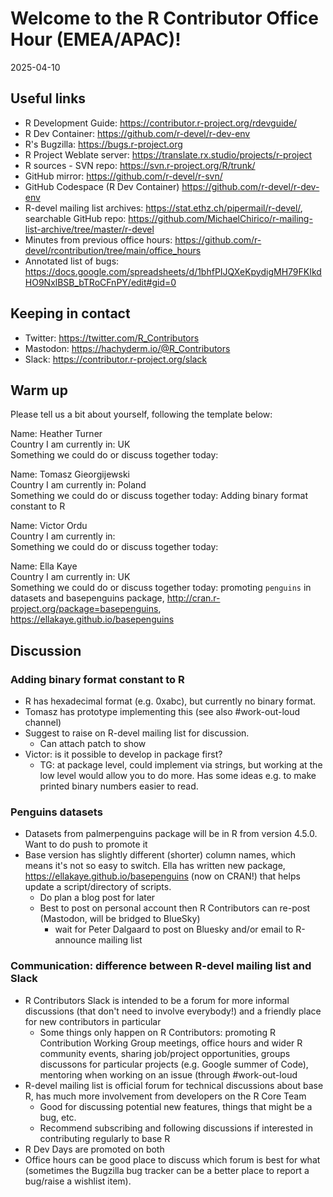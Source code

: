 # Welcome to the R Contributor Office Hour (EMEA/APAC)! 
2025-04-10

## Useful links 

 * R Development Guide: https://contributor.r-project.org/rdevguide/ 
 * R Dev Container: https://github.com/r-devel/r-dev-env
 * R's Bugzilla: https://bugs.r-project.org 
 * R Project Weblate server: https://translate.rx.studio/projects/r-project 
 * R sources - SVN repo: https://svn.r-project.org/R/trunk/ 
 * GitHub mirror: https://github.com/r-devel/r-svn/ 
 * GitHub Codespace (R Dev Container) https://github.com/r-devel/r-dev-env 
 * R-devel mailing list archives: https://stat.ethz.ch/pipermail/r-devel/, searchable GitHub repo: https://github.com/MichaelChirico/r-mailing-list-archive/tree/master/r-devel 
 * Minutes from previous office hours: https://github.com/r-devel/rcontribution/tree/main/office_hours 
 * Annotated list of bugs: https://docs.google.com/spreadsheets/d/1bhfPIJQXeKpydigMH79FKIkdHO9NxlBSB_bTRoCFnPY/edit#gid=0

## Keeping in contact 

 * Twitter: https://twitter.com/R_Contributors  
 * Mastodon: https://hachyderm.io/@R_Contributors  
 * Slack: https://contributor.r-project.org/slack 

## Warm up 

Please tell us a bit about yourself, following the template below: 

Name: Heather Turner   
Country I am currently in: UK  
Something we could do or discuss together today: 
    
Name: Tomasz Gieorgijewski    
Country I am currently in: Poland  
Something we could do or discuss together today: Adding binary format constant to R
    
Name: Victor Ordu  
Country I am currently in:   
Something we could do or discuss together today: 

Name:  Ella Kaye    
Country I am currently in: UK  
Something we could do or discuss together today: promoting `penguins` in datasets and basepenguins package, http://cran.r-project.org/package=basepenguins, https://ellakaye.github.io/basepenguins
    
## Discussion

### Adding binary format constant to R

* R has hexadecimal format (e.g. 0xabc), but currently no binary format.
* Tomasz has prototype implementing this (see also #work-out-loud channel)
* Suggest to raise on R-devel mailing list for discussion.
   - Can attach patch to show
* Victor: is it possible to develop in package first?
   - TG: at package level, could implement via strings, but working at the low level would allow you to do more. Has some ideas e.g. to make printed binary numbers easier to read.
   
### Penguins datasets

* Datasets from palmerpenguins package will be in R from version 4.5.0. Want to do push to promote it 
* Base version has slightly different (shorter) column names, which means it's not so easy to switch. Ella has written new package, https://ellakaye.github.io/basepenguins (now on CRAN!) that helps update a script/directory of scripts.
  - Do plan a blog post for later
  - Best to post on personal account then R Contributors can re-post (Mastodon, will be bridged to BlueSky)
      - wait for Peter Dalgaard to post on Bluesky and/or email to R-announce mailing list


### Communication: difference between R-devel mailing list and Slack

- R Contributors Slack is intended to be a forum for more informal discussions (that don't need to involve everybody!) and a friendly place for new contributors in particular
     - Some things only happen on R Contributors: promoting R Contribution Working Group meetings, office hours and wider R community events, sharing job/project opportunities, groups discussons for particular projects (e.g. Google summer of Code), mentoring when working on an issue (through #work-out-loud
 - R-devel mailing list is official forum for technical discussions about base R, has much more involvement from developers on the R Core Team
    - Good for discussing potential new features, things that might be a bug, etc. 
    - Recommend subscribing and following discussions if interested in contributing regularly to base R
 - R Dev Days are promoted on both 
 - Office hours can be good place to discuss which forum is best for what (sometimes the Bugzilla bug tracker can be a better place to report a bug/raise a wishlist item).
